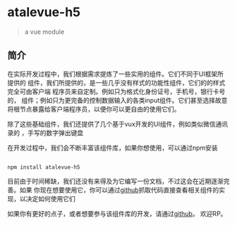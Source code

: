 # atalevue-h5

> a vue module

## 简介

在实际开发过程中，我们根据需求提炼了一些实用的组件。它们不同于UI框架所提供的
组件，我们所提供的，是一些几乎没有样式的功能性组件，它们的的样式完全可由客户端
程序员来自定制。例如只为格式化身份证号，手机号，银行卡号的<IdCard>，<PhoneNumber>
<BankCard>组件；例如只为更完备的控制数据输入的各类input组件。它们甚至选择故意
将根节点暴露给客户端程序员，以便你可以更自由的使用它们。

除了这些基础组件，我们还提供了几个基于vux开发的UI组件，例如类似微信通讯录的
<LetterPositionList>，手写的数字弹出键盘<NumberKeyBoard>

在开发过程中，我们会不断丰富该组件库，如果你想使用，可以通过npm安装

```

npm install atalevue-h5

```

目前由于时间稀缺，我们还没有来得及为它编写一份文档，不过这会在近期逐渐完善。如果
你现在想要使用它，你可以通过[github](https://github.com/iiiron/atalevue-h5.git)抓取代码直接查看相关组件的实现，以决定如何使用它们

如果你有更好的点子，或者想要参与该组件库的开发，请通过[github](https://github.com/iiiron/atalevue-h5.git)。
欢迎RP。

